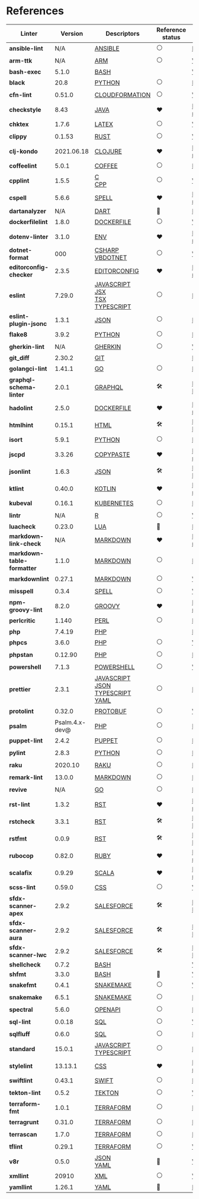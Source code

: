 <!-- This file has been automatically generated by build.py (generate_documentation_all_linters method) -->
<!-- markdownlint-disable -->

# References

| Linter                       | Version        | Descriptors                                                                                                                                                                                | Reference status    | URL                                                                                                                                                  |
|------------------------------|----------------|--------------------------------------------------------------------------------------------------------------------------------------------------------------------------------------------|---------------------|------------------------------------------------------------------------------------------------------------------------------------------------------|
| **ansible-lint**             | N/A            | [ANSIBLE](descriptors/ansible_ansible_lint.md)                                                                                                                                             | :white_circle:      | [Repository](https://github.com/ansible/ansible-lint){target=_blank}                                                                                 |
| **arm-ttk**                  | N/A            | [ARM](descriptors/arm_arm_ttk.md)                                                                                                                                                          | :white_circle:      | [Web Site](https://github.com/Azure/arm-ttk){target=_blank}                                                                                          |
| **bash-exec**                | 5.1.0          | [BASH](descriptors/bash_bash_exec.md)                                                                                                                                                      | <!-- -->            | [Web Site](https://tiswww.case.edu/php/chet/bash/bashtop.html){target=_blank}                                                                        |
| **black**                    | 20.8           | [PYTHON](descriptors/python_black.md)                                                                                                                                                      | :white_circle:      | [Repository](https://github.com/psf/black){target=_blank}                                                                                            |
| **cfn-lint**                 | 0.51.0         | [CLOUDFORMATION](descriptors/cloudformation_cfn_lint.md)                                                                                                                                   | :white_circle:      | [Web Site](https://github.com/martysweet/cfn-lint){target=_blank}                                                                                    |
| **checkstyle**               | 8.43           | [JAVA](descriptors/java_checkstyle.md)                                                                                                                                                     | :heart:             | [Mega-Linter reference](https://checkstyle.sourceforge.io/index.html#Related_Tools_Active_Tools){target=_blank}                                      |
| **chktex**                   | 1.7.6          | [LATEX](descriptors/latex_chktex.md)                                                                                                                                                       | :white_circle:      | [Web Site](https://www.nongnu.org/chktex){target=_blank}                                                                                             |
| **clippy**                   | 0.1.53         | [RUST](descriptors/rust_clippy.md)                                                                                                                                                         | :white_circle:      | [Web Site](https://github.com/rust-lang/rust-clippy){target=_blank}                                                                                  |
| **clj-kondo**                | 2021.06.18     | [CLOJURE](descriptors/clojure_clj_kondo.md)                                                                                                                                                | :heart:             | [Mega-Linter reference](https://github.com/borkdude/clj-kondo/blob/master/doc/ci-integration.md#github){target=_blank}                               |
| **coffeelint**               | 5.0.1          | [COFFEE](descriptors/coffee_coffeelint.md)                                                                                                                                                 | :white_circle:      | [Repository](https://github.com/clutchski/coffeelint){target=_blank}                                                                                 |
| **cpplint**                  | 1.5.5          | [C](descriptors/c_cpplint.md)<br/> [CPP](descriptors/cpp_cpplint.md)                                                                                                                       | :white_circle:      | [Web Site](https://github.com/cpplint/cpplint){target=_blank}                                                                                        |
| **cspell**                   | 5.6.6          | [SPELL](descriptors/spell_cspell.md)                                                                                                                                                       | :heart:             | [Mega-Linter reference](https://github.com/streetsidesoftware/cspell/tree/master/packages/cspell#mega-linter){target=_blank}                         |
| **dartanalyzer**             | N/A            | [DART](descriptors/dart_dartanalyzer.md)                                                                                                                                                   | :no_entry_sign:     | [Repository](https://github.com/dart-lang/sdk){target=_blank}                                                                                        |
| **dockerfilelint**           | 1.8.0          | [DOCKERFILE](descriptors/dockerfile_dockerfilelint.md)                                                                                                                                     | :white_circle:      | [Web Site](https://github.com/replicatedhq/dockerfilelint){target=_blank}                                                                            |
| **dotenv-linter**            | 3.1.0          | [ENV](descriptors/env_dotenv_linter.md)                                                                                                                                                    | :heart:             | [Mega-Linter reference](https://dotenv-linter.github.io/#/integrations/mega_linter){target=_blank}                                                   |
| **dotnet-format**            | 000            | [CSHARP](descriptors/csharp_dotnet_format.md)<br/> [VBDOTNET](descriptors/vbdotnet_dotnet_format.md)                                                                                       | :white_circle:      | [Web Site](https://github.com/dotnet/format){target=_blank}                                                                                          |
| **editorconfig-checker**     | 2.3.5          | [EDITORCONFIG](descriptors/editorconfig_editorconfig_checker.md)                                                                                                                           | :heart:             | [Mega-Linter reference](https://github.com/editorconfig-checker/editorconfig-checker#mega-linter){target=_blank}                                     |
| **eslint**                   | 7.29.0         | [JAVASCRIPT](descriptors/javascript_eslint.md)<br/> [JSX](descriptors/jsx_eslint.md)<br/> [TSX](descriptors/tsx_eslint.md)<br/> [TYPESCRIPT](descriptors/typescript_eslint.md)             | :white_circle:      | [Repository](https://github.com/eslint/eslint){target=_blank}                                                                                        |
| **eslint-plugin-jsonc**      | 1.3.1          | [JSON](descriptors/json_eslint_plugin_jsonc.md)                                                                                                                                            | :white_circle:      | [Repository](https://github.com/ota-meshi/eslint-plugin-jsonc){target=_blank}                                                                        |
| **flake8**                   | 3.9.2          | [PYTHON](descriptors/python_flake8.md)                                                                                                                                                     | :white_circle:      | [Repository](https://github.com/PyCQA/flake8){target=_blank}                                                                                         |
| **gherkin-lint**             | N/A            | [GHERKIN](descriptors/gherkin_gherkin_lint.md)                                                                                                                                             | :white_circle:      | [Web Site](https://github.com/vsiakka/gherkin-lint){target=_blank}                                                                                   |
| **git_diff**                 | 2.30.2         | [GIT](descriptors/git_git_diff.md)                                                                                                                                                         | <!-- -->            | [Repository](https://github.com/git/git){target=_blank}                                                                                              |
| **golangci-lint**            | 1.41.1         | [GO](descriptors/go_golangci_lint.md)                                                                                                                                                      | :white_circle:      | [Repository](https://github.com/golangci/golangci-lint){target=_blank}                                                                               |
| **graphql-schema-linter**    | 2.0.1          | [GRAPHQL](descriptors/graphql_graphql_schema_linter.md)                                                                                                                                    | :hammer_and_wrench: | [Pull Request](https://github.com/cjoudrey/graphql-schema-linter/pull/272){target=_blank}                                                            |
| **hadolint**                 | 2.5.0          | [DOCKERFILE](descriptors/dockerfile_hadolint.md)                                                                                                                                           | :heart:             | [Mega-Linter reference](https://github.com/hadolint/hadolint/blob/master/docs/INTEGRATION.md#mega-linter){target=_blank}                             |
| **htmlhint**                 | 0.15.1         | [HTML](descriptors/html_htmlhint.md)                                                                                                                                                       | :hammer_and_wrench: | [Pull Request](https://github.com/htmlhint/HTMLHint/pull/579/files){target=_blank}                                                                   |
| **isort**                    | 5.9.1          | [PYTHON](descriptors/python_isort.md)                                                                                                                                                      | :white_circle:      | [Repository](https://github.com/PyCQA/isort){target=_blank}                                                                                          |
| **jscpd**                    | 3.3.26         | [COPYPASTE](descriptors/copypaste_jscpd.md)                                                                                                                                                | :heart:             | [Mega-Linter reference](https://github.com/kucherenko/jscpd#who-uses-jscpd){target=_blank}                                                           |
| **jsonlint**                 | 1.6.3          | [JSON](descriptors/json_jsonlint.md)                                                                                                                                                       | :hammer_and_wrench: | [Pull Request](https://github.com/zaach/jsonlint/pull/127){target=_blank}                                                                            |
| **ktlint**                   | 0.40.0         | [KOTLIN](descriptors/kotlin_ktlint.md)                                                                                                                                                     | :heart:             | [Mega-Linter reference](https://github.com/pinterest/ktlint#-with-continuous-integration){target=_blank}                                             |
| **kubeval**                  | 0.16.1         | [KUBERNETES](descriptors/kubernetes_kubeval.md)                                                                                                                                            | :white_circle:      | [Repository](https://github.com/instrumenta/kubeval){target=_blank}                                                                                  |
| **lintr**                    | N/A            | [R](descriptors/r_lintr.md)                                                                                                                                                                | :white_circle:      | [Web Site](https://github.com/jimhester/lintr){target=_blank}                                                                                        |
| **luacheck**                 | 0.23.0         | [LUA](descriptors/lua_luacheck.md)                                                                                                                                                         | :no_entry_sign:     | [Repository](https://github.com/luarocks/luacheck){target=_blank}                                                                                    |
| **markdown-link-check**      | N/A            | [MARKDOWN](descriptors/markdown_markdown_link_check.md)                                                                                                                                    | :heart:             | [Mega-Linter reference](https://github.com/tcort/markdown-link-check#run-in-other-tools){target=_blank}                                              |
| **markdown-table-formatter** | 1.1.0          | [MARKDOWN](descriptors/markdown_markdown_table_formatter.md)                                                                                                                               | :white_circle:      | [Repository](https://github.com/nvuillam/markdown-table-formatter){target=_blank}                                                                    |
| **markdownlint**             | 0.27.1         | [MARKDOWN](descriptors/markdown_markdownlint.md)                                                                                                                                           | :white_circle:      | [Web Site](https://github.com/DavidAnson/markdownlint){target=_blank}                                                                                |
| **misspell**                 | 0.3.4          | [SPELL](descriptors/spell_misspell.md)                                                                                                                                                     | :white_circle:      | [Web Site](https://github.com/client9/misspell){target=_blank}                                                                                       |
| **npm-groovy-lint**          | 8.2.0          | [GROOVY](descriptors/groovy_npm_groovy_lint.md)                                                                                                                                            | :heart:             | [Mega-Linter reference](https://nvuillam.github.io/npm-groovy-lint/#mega-linter){target=_blank}                                                      |
| **perlcritic**               | 1.140          | [PERL](descriptors/perl_perlcritic.md)                                                                                                                                                     | :white_circle:      | [Repository](https://github.com/Perl-Critic/Perl-Critic){target=_blank}                                                                              |
| **php**                      | 7.4.19         | [PHP](descriptors/php_php.md)                                                                                                                                                              | <!-- -->            | [Repository](https://github.com/php/php-src){target=_blank}                                                                                          |
| **phpcs**                    | 3.6.0          | [PHP](descriptors/php_phpcs.md)                                                                                                                                                            | :white_circle:      | [Web Site](https://github.com/squizlabs/PHP_CodeSniffer){target=_blank}                                                                              |
| **phpstan**                  | 0.12.90        | [PHP](descriptors/php_phpstan.md)                                                                                                                                                          | :white_circle:      | [Repository](https://github.com/phpstan/phpstan){target=_blank}                                                                                      |
| **powershell**               | 7.1.3          | [POWERSHELL](descriptors/powershell_powershell.md)                                                                                                                                         | :white_circle:      | [Web Site](https://github.com/PowerShell/PSScriptAnalyzer){target=_blank}                                                                            |
| **prettier**                 | 2.3.1          | [JAVASCRIPT](descriptors/javascript_prettier.md)<br/> [JSON](descriptors/json_prettier.md)<br/> [TYPESCRIPT](descriptors/typescript_prettier.md)<br/> [YAML](descriptors/yaml_prettier.md) | :white_circle:      | [Repository](https://github.com/prettier/prettier){target=_blank}                                                                                    |
| **protolint**                | 0.32.0         | [PROTOBUF](descriptors/protobuf_protolint.md)                                                                                                                                              | :white_circle:      | [Web Site](https://github.com/yoheimuta/protolint){target=_blank}                                                                                    |
| **psalm**                    | Psalm.4.x-dev@ | [PHP](descriptors/php_psalm.md)                                                                                                                                                            | :white_circle:      | [Repository](https://github.com/vimeo/psalm){target=_blank}                                                                                          |
| **puppet-lint**              | 2.4.2          | [PUPPET](descriptors/puppet_puppet_lint.md)                                                                                                                                                | :white_circle:      | [Repository](https://github.com/rodjek/puppet-lint){target=_blank}                                                                                   |
| **pylint**                   | 2.8.3          | [PYTHON](descriptors/python_pylint.md)                                                                                                                                                     | :white_circle:      | [Repository](https://github.com/PyCQA/pylint){target=_blank}                                                                                         |
| **raku**                     | 2020.10        | [RAKU](descriptors/raku_raku.md)                                                                                                                                                           | :white_circle:      | [Repository](https://github.com/rakudo/rakudo){target=_blank}                                                                                        |
| **remark-lint**              | 13.0.0         | [MARKDOWN](descriptors/markdown_remark_lint.md)                                                                                                                                            | :white_circle:      | [Repository](https://github.com/remarkjs/remark-lint){target=_blank}                                                                                 |
| **revive**                   | N/A            | [GO](descriptors/go_revive.md)                                                                                                                                                             | :white_circle:      | [Repository](https://github.com/mgechev/revive){target=_blank}                                                                                       |
| **rst-lint**                 | 1.3.2          | [RST](descriptors/rst_rst_lint.md)                                                                                                                                                         | :heart:             | [Mega-Linter reference](https://github.com/twolfson/restructuredtext-lint/wiki/Integration-in-other-tools#integration-in-other-tools){target=_blank} |
| **rstcheck**                 | 3.3.1          | [RST](descriptors/rst_rstcheck.md)                                                                                                                                                         | :hammer_and_wrench: | [Pull Request](https://github.com/myint/rstcheck/pull/73){target=_blank}                                                                             |
| **rstfmt**                   | 0.0.9          | [RST](descriptors/rst_rstfmt.md)                                                                                                                                                           | :hammer_and_wrench: | [Pull Request](https://github.com/dzhu/rstfmt/pull/1){target=_blank}                                                                                 |
| **rubocop**                  | 0.82.0         | [RUBY](descriptors/ruby_rubocop.md)                                                                                                                                                        | :heart:             | [Mega-Linter reference](https://docs.rubocop.org/rubocop/integration_with_other_tools.html#mega-linter-integration){target=_blank}                   |
| **scalafix**                 | 0.9.29         | [SCALA](descriptors/scala_scalafix.md)                                                                                                                                                     | :heart:             | [Mega-Linter reference](https://scalacenter.github.io/scalafix/docs/users/installation.html#plugins-for-other-build-tools){target=_blank}            |
| **scss-lint**                | 0.59.0         | [CSS](descriptors/css_scss_lint.md)                                                                                                                                                        | :white_circle:      | [Web Site](https://github.com/sds/scss-lint){target=_blank}                                                                                          |
| **sfdx-scanner-apex**        | 2.9.2          | [SALESFORCE](descriptors/salesforce_sfdx_scanner_apex.md)                                                                                                                                  | :hammer_and_wrench: | [Pull Request](https://github.com/forcedotcom/sfdx-scanner/pull/307){target=_blank}                                                                  |
| **sfdx-scanner-aura**        | 2.9.2          | [SALESFORCE](descriptors/salesforce_sfdx_scanner_aura.md)                                                                                                                                  | :hammer_and_wrench: | [Pull Request](https://github.com/forcedotcom/sfdx-scanner/pull/307){target=_blank}                                                                  |
| **sfdx-scanner-lwc**         | 2.9.2          | [SALESFORCE](descriptors/salesforce_sfdx_scanner_lwc.md)                                                                                                                                   | :hammer_and_wrench: | [Pull Request](https://github.com/forcedotcom/sfdx-scanner/pull/307){target=_blank}                                                                  |
| **shellcheck**               | 0.7.2          | [BASH](descriptors/bash_shellcheck.md)                                                                                                                                                     | <!-- -->            | [Web Site](https://github.com/koalaman/shellcheck){target=_blank}                                                                                    |
| **shfmt**                    | 3.3.0          | [BASH](descriptors/bash_shfmt.md)                                                                                                                                                          | :no_entry_sign:     | [Web Site](https://github.com/mvdan/sh){target=_blank}                                                                                               |
| **snakefmt**                 | 0.4.1          | [SNAKEMAKE](descriptors/snakemake_snakefmt.md)                                                                                                                                             | :white_circle:      | [Web Site](https://github.com/snakemake/snakefmt){target=_blank}                                                                                     |
| **snakemake**                | 6.5.1          | [SNAKEMAKE](descriptors/snakemake_snakemake.md)                                                                                                                                            | :white_circle:      | [Repository](https://github.com/snakemake/snakemake){target=_blank}                                                                                  |
| **spectral**                 | 5.6.0          | [OPENAPI](descriptors/openapi_spectral.md)                                                                                                                                                 | :white_circle:      | [Repository](https://github.com/stoplightio/spectral){target=_blank}                                                                                 |
| **sql-lint**                 | 0.0.18         | [SQL](descriptors/sql_sql_lint.md)                                                                                                                                                         | :white_circle:      | [Web Site](https://github.com/joereynolds/sql-lint){target=_blank}                                                                                   |
| **sqlfluff**                 | 0.6.0          | [SQL](descriptors/sql_sqlfluff.md)                                                                                                                                                         | :white_circle:      | [Repository](https://github.com/sqlfluff/sqlfluff){target=_blank}                                                                                    |
| **standard**                 | 15.0.1         | [JAVASCRIPT](descriptors/javascript_standard.md)<br/> [TYPESCRIPT](descriptors/typescript_standard.md)                                                                                     | :white_circle:      | [Repository](https://github.com/standard/standard){target=_blank}                                                                                    |
| **stylelint**                | 13.13.1        | [CSS](descriptors/css_stylelint.md)                                                                                                                                                        | :heart:             | [Mega-Linter reference](https://stylelint.io/user-guide/integrations/other#analysis-platform-engines){target=_blank}                                 |
| **swiftlint**                | 0.43.1         | [SWIFT](descriptors/swift_swiftlint.md)                                                                                                                                                    | :white_circle:      | [Repository](https://github.com/realm/SwiftLint){target=_blank}                                                                                      |
| **tekton-lint**              | 0.5.2          | [TEKTON](descriptors/tekton_tekton_lint.md)                                                                                                                                                | :white_circle:      | [Web Site](https://github.com/IBM/tekton-lint){target=_blank}                                                                                        |
| **terraform-fmt**            | 1.0.1          | [TERRAFORM](descriptors/terraform_terraform_fmt.md)                                                                                                                                        | :white_circle:      | [Repository](https://github.com/hashicorp/terraform){target=_blank}                                                                                  |
| **terragrunt**               | 0.31.0         | [TERRAFORM](descriptors/terraform_terragrunt.md)                                                                                                                                           | :white_circle:      | [Repository](https://github.com/gruntwork-io/terragrunt){target=_blank}                                                                              |
| **terrascan**                | 1.7.0          | [TERRAFORM](descriptors/terraform_terrascan.md)                                                                                                                                            | :white_circle:      | [Repository](https://github.com/accurics/terrascan){target=_blank}                                                                                   |
| **tflint**                   | 0.29.1         | [TERRAFORM](descriptors/terraform_tflint.md)                                                                                                                                               | :white_circle:      | [Web Site](https://github.com/terraform-linters/tflint){target=_blank}                                                                               |
| **v8r**                      | 0.5.0          | [JSON](descriptors/json_v8r.md)<br/> [YAML](descriptors/yaml_v8r.md)                                                                                                                       | :no_entry_sign:     | [Web Site](https://github.com/chris48s/v8r){target=_blank}                                                                                           |
| **xmllint**                  | 20910          | [XML](descriptors/xml_xmllint.md)                                                                                                                                                          | :white_circle:      | [Web Site](http://xmlsoft.org/xmllint.html){target=_blank}                                                                                           |
| **yamllint**                 | 1.26.1         | [YAML](descriptors/yaml_yamllint.md)                                                                                                                                                       | :no_entry_sign:     | [Repository](https://github.com/adrienverge/yamllint){target=_blank}                                                                                 |
